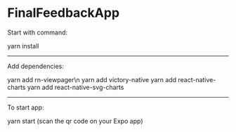 # FinalFeedbackApp

Start with command:

yarn install

---------------

Add dependencies:

yarn add rn-viewpager\n
yarn add victory-native
yarn add react-native-charts
yarn add react-native-svg-charts

---------------

To start app:

yarn start
(scan the qr code on your Expo app)
